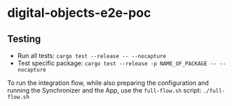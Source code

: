 # digital-objects-e2e-poc

## Testing

- Run all tests: `cargo test --release -- --nocapture`
- Test specific package: `cargo test --release -p NAME_OF_PACKAGE -- --nocapture`

To run the integration flow, while also preparing the configuration and running the Synchronizer and the App, use the `full-flow.sh` script: `./full-flow.sh`
